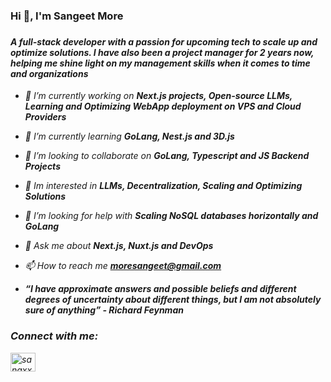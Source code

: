 <h3>Hi 👋, I'm Sangeet More<h3>

<h4>
<i>A full-stack developer with a passion for upcoming tech to scale up and optimize solutions. I have also been a project manager for 2 years now, helping me shine light on my management skills when it comes to time and organizations<i>
</h4>

- 🔭 I’m currently working on **Next.js projects, Open-source LLMs, Learning and Optimizing WebApp deployment on VPS and Cloud Providers**

- 🌱 I’m currently learning **GoLang, Nest.js and 3D.js**

- 👯 I’m looking to collaborate on **GoLang, Typescript and JS Backend Projects**

- 👀 Im interested in **LLMs, Decentralization, Scaling and Optimizing Solutions**

- 🤝 I’m looking for help with **Scaling NoSQL databases horizontally and GoLang**

- 💬 Ask me about **Next.js, Nuxt.js and DevOps**

- 📫 How to reach me **moresangeet@gmail.com**

- **“I have approximate answers and possible beliefs and different degrees of uncertainty about different things, but I am not absolutely sure of anything” - Richard Feynman**

<h3 align="left">Connect with me:</h3>
<p align="left">
<a href="https://twitter.com/sangxxtmvre" target="blank"><img align="center" src="https://raw.githubusercontent.com/rahuldkjain/github-profile-readme-generator/master/src/images/icons/Social/twitter.svg" alt="sangxxtmvre" height="30" width="40" /></a>
</p>
